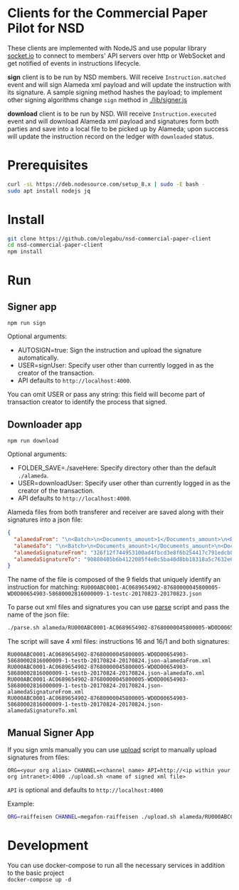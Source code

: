 
# Clients for the Commercial Paper Pilot for NSD

These clients are implemented with NodeJS and use popular library [socket.io](https://socket.io/) to connect
to members' API servers over http or WebSocket and get notified of events in instructions lifecycle.

**sign** client is to be run by NSD members. Will receive `Instruction.matched` event and will sign Alameda xml payload 
and will update the instruction with its signature.
A sample signing method hashes the payload; to implement other signing algorithms 
change `sign` method in [./lib/signer.js](./lib/signer.js) 

**download** client is to be run by NSD. Will receive `Instruction.executed` event and will download Alameda xml payload
and signatures form both parties and save into a local file to be picked up by Alameda; upon success 
will update the instruction record on the ledger with `downloaded` status.

Prerequisites
==========

```bash
curl -sL https://deb.nodesource.com/setup_8.x | sudo -E bash -
sudo apt install nodejs jq
```

Install
==========

```bash
git clone https://github.com/olegabu/nsd-commercial-paper-client
cd nsd-commercial-paper-client
npm install
```

Run
===

Signer app
-----------
`npm run sign`

Optional arguments:

- AUTOSIGN=true: Sign the instruction and upload the signature automatically.
- USER=signUser: Specify user other than currently logged in as the creator of the transaction.
- API defaults to `http://localhost:4000`.

You can omit USER or pass any string: this field will become part of transaction creator to identify the process that signed. 

Downloader app
-------------- 
`npm run download`

Optional arguments:

- FOLDER_SAVE=./saveHere: Specify directory other than the default `./alameda`.
- USER=downloadUser: Specify user other than currently logged in as the creator of the transaction.
- API defaults to `http://localhost:4000`.

Alameda files from both transferer and receiver are saved along with their signatures into a json file:

```json
{
  "alamedaFrom": "\n<Batch>\n<Documents_amount>1</Documents_amount>\n<Document DOC_ID=\"1\" version=\"7\">\n<ORDER_HEADER>\n<deposit_c>NDC000000000</deposit_c>\n<contrag_c>CA9861913023</contrag_c>\n<contr_d_id>100</contr_d_id>\n<createdate>2017-08-23</createdate>\n<order_t_id>16</order_t_id>\n<execute_dt>2017-08-23</execute_dt>\n<expirat_dt>2017-08-24 23:59:59</expirat_dt>\n</ORDER_HEADER>\n<MF010>\n<dep_acc_c>AC0689654902</dep_acc_c>\n<sec_c>87680000045800005</sec_c>\n<deponent_c>CA9861913023</deponent_c>\n<corr_acc_c>WD0D00654903</corr_acc_c>\n<corr_sec_c>58680002816000009</corr_sec_c>\n<corr_code>DE000DB7HWY7</corr_code>\n<based_on>1000</based_on>\n<based_numb>10000</based_numb>\n<based_date>2017-08-23</based_date>\n<securities><security>\n<security_c>RU000ABC0001</security_c>\n<security_q>1</security_q>\n</security>\n</securities>\n<deal_reference>testc</deal_reference>\n<date_deal>2017-08-23</date_deal>\n</MF010>\n</Document>\n</Batch>\n",
  "alamedaTo": "\n<Batch>\n<Documents_amount>1</Documents_amount>\n<Document DOC_ID=\"1\" version=\"7\">\n<ORDER_HEADER>\n<deposit_c>NDC000000000</deposit_c>\n<contrag_c>DE000DB7HWY7</contrag_c>\n<contr_d_id>200</contr_d_id>\n<createdate>2017-08-23</createdate>\n<order_t_id>16/1</order_t_id>\n<execute_dt>2017-08-23</execute_dt>\n<expirat_dt>2017-08-24 23:59:59</expirat_dt>\n</ORDER_HEADER>\n<MF010>\n<dep_acc_c>AC0689654902</dep_acc_c>\n<sec_c>87680000045800005</sec_c>\n<deponent_c>CA9861913023</deponent_c>\n<corr_acc_c>WD0D00654903</corr_acc_c>\n<corr_sec_c>58680002816000009</corr_sec_c>\n<corr_code>DE000DB7HWY7</corr_code>\n<based_on>2000</based_on>\n<based_numb>20000</based_numb>\n<based_date>2017-08-22</based_date>\n<securities><security>\n<security_c>RU000ABC0001</security_c>\n<security_q>1</security_q>\n</security>\n</securities>\n<deal_reference>testc</deal_reference>\n<date_deal>2017-08-23</date_deal>\n</MF010>\n</Document>\n</Batch>\n",
  "alamedaSignatureFrom": "326f12f744953100ad4fbcd3e8f6b254417c791edcb8d6b37b0f47dba60145e1",
  "alamedaSignatureTo": "90880405b6b4122085f4e0c5ba40d8bb18318a5c7632e683d56d2bfd5493cabb"
}
```

The name of the file is composed of the 9 fields that uniquely identify an instruction for matching:
`RU000ABC0001-AC0689654902-87680000045800005-WD0D00654903-58680002816000009-1-testc-20170823-20170823.json`

To parse out xml files and signatures you can use [parse](./parse.sh) script and pass the name of the json file:

```bash
./parse.sh alameda/RU000ABC0001-AC0689654902-87680000045800005-WD0D00654903-58680002816000009-1-testb-20170824-20170824.json
``` 

The script will save 4 xml files: instructions 16 and 16/1 and both signatures:

```
RU000ABC0001-AC0689654902-87680000045800005-WD0D00654903-58680002816000009-1-testb-20170824-20170824.json-alamedaFrom.xml
RU000ABC0001-AC0689654902-87680000045800005-WD0D00654903-58680002816000009-1-testb-20170824-20170824.json-alamedaTo.xml
RU000ABC0001-AC0689654902-87680000045800005-WD0D00654903-58680002816000009-1-testb-20170824-20170824.json-alamedaSignatureFrom.xml
RU000ABC0001-AC0689654902-87680000045800005-WD0D00654903-58680002816000009-1-testb-20170824-20170824.json-alamedaSignatureTo.xml
```  

Manual Signer App
-----------

If you sign xmls manually you can use [upload](./upload.sh) script to manually upload signatures from files:

```
ORG=<your org alias> CHANNEL=<channel name> API=http://<ip within your org intranet>:4000 ./upload.sh <name of signed xml file> 
```

`API` is optional and defaults to `http://localhost:4000` 

Example:

```bash
ORG=raiffeisen CHANNEL=megafon-raiffeisen ./upload.sh alameda/RU000ABC0001-AC0689654902-87680000045800005-WD0D00654903-58680002816000009-1-testa-20170824-20170824.xml 
```

Development
===========

You can use docker-compose to run all the necessary services in addition to the basic project  
`docker-compose up -d`  
